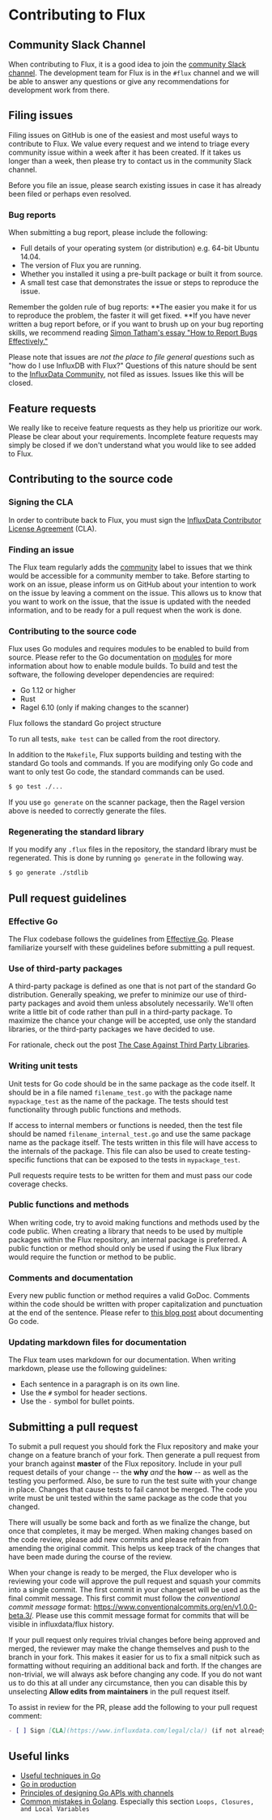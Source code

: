 # Contributing to Flux

## Community Slack Channel
When contributing to Flux, it is a good idea to join the [community Slack channel](https://www.influxdata.com/slack).
The development team for Flux is in the `#flux` channel and we will be able to answer any questions or give any recommendations for development work from there.

## Filing issues
Filing issues on GitHub is one of the easiest and most useful ways to contribute to Flux.
We value every request and we intend to triage every community issue within a week after it has been created.
If it takes us longer than a week, then please try to contact us in the community Slack channel.

Before you file an issue, please search existing issues in case it has already been filed or perhaps even resolved.

### Bug reports
When submitting a bug report, please include the following:

- Full details of your operating system (or distribution) e.g. 64-bit Ubuntu 14.04.
- The version of Flux you are running.
- Whether you installed it using a pre-built package or built it from source.
- A small test case that demonstrates the issue or steps to reproduce the issue.

Remember the golden rule of bug reports: **The easier you make it for us to reproduce the problem, the faster it will get fixed.
**If you have never written a bug report before, or if you want to brush up on your bug reporting skills, we recommend reading [Simon Tatham's essay "How to Report Bugs Effectively."](http://www.chiark.greenend.org.uk/~sgtatham/bugs.html)

Please note that issues are *not the place to file general questions* such as "how do I use InfluxDB with Flux?"
Questions of this nature should be sent to the [InfluxData Community](https://community.influxdata.com/), not filed as issues.
Issues like this will be closed.

## Feature requests
We really like to receive feature requests as they help us prioritize our work.
Please be clear about your requirements. Incomplete feature requests may simply
be closed if we don't understand what you would like to see added to Flux.

## Contributing to the source code

### Signing the CLA
In order to contribute back to Flux, you must sign the
[InfluxData Contributor License Agreement](https://www.influxdata.com/legal/cla/) (CLA).

### Finding an issue
The Flux team regularly adds the [community](https://github.com/influxdata/flux/issues?q=is%3Aopen+is%3Aissue+label%3Acommunity) label to issues that we think would be accessible for a community member to take.
Before starting to work on an issue, please inform us on GitHub about your intention to work on the issue by leaving a comment on the issue.
This allows us to know that you want to work on the issue, that the issue is updated with the needed information, and to be ready for a pull request when the work is done.

### Contributing to the source code
Flux uses Go modules and requires modules to be enabled to build from source.
Please refer to the Go documentation on [modules](https://golang.org/cmd/go/#hdr-Modules__module_versions__and_more) for more information about how to enable module builds.
To build and test the software, the following developer dependencies are required:

* Go 1.12 or higher
* Rust
* Ragel 6.10 (only if making changes to the scanner)

Flux follows the standard Go project structure

To run all tests, `make test` can be called from the root directory.

In addition to the `Makefile`, Flux supports building and testing with the standard Go tools and commands.
If you are modifying only Go code and want to only test Go code, the standard commands can be used.

```bash
$ go test ./...
```

If you use `go generate` on the scanner package, then the Ragel version above is needed to correctly generate the files.

### Regenerating the standard library
If you modify any `.flux` files in the repository, the standard library must be regenerated.
This is done by running `go generate` in the following way.

```bash
$ go generate ./stdlib
```

## Pull request guidelines

### Effective Go
The Flux codebase follows the guidelines from [Effective Go](https://golang.org/doc/effective_go.html).
Please familiarize yourself with these guidelines before submitting a pull request.

### Use of third-party packages
A third-party package is defined as one that is not part of the standard Go distribution.
Generally speaking, we prefer to minimize our use of third-party packages and avoid
them unless absolutely necessarily. We'll often write a little bit of code rather
than pull in a third-party package. To maximize the chance your change will be accepted,
use only the standard libraries, or the third-party packages we have decided to use.

For rationale, check out the post [The Case Against Third Party Libraries](http://blog.gopheracademy.com/advent-2014/case-against-3pl/).

### Writing unit tests
Unit tests for Go code should be in the same package as the code itself.
It should be in a file named `filename_test.go` with the package name `mypackage_test` as the name of the package.
The tests should test functionality through public functions and methods.

If access to internal members or functions is needed, then the test file should be named `filename_internal_test.go` and use the same package name as the package itself.
The tests written in this file will have access to the internals of the package.
This file can also be used to create testing-specific functions that can be exposed to the tests in `mypackage_test`.

Pull requests require tests to be written for them and must pass our code coverage checks.

### Public functions and methods
When writing code, try to avoid making functions and methods used by the code public.
When creating a library that needs to be used by multiple packages within the Flux repository, an internal package is preferred.
A public function or method should only be used if using the Flux library would require the function or method to be public.

### Comments and documentation
Every new public function or method requires a valid GoDoc.
Comments within the code should be written with proper capitalization and punctuation at the end of the sentence.
Please refer to [this blog post](https://blog.golang.org/godoc-documenting-go-code) about documenting Go code.

### Updating markdown files for documentation
The Flux team uses markdown for our documentation.
When writing markdown, please use the following guidelines:

- Each sentence in a paragraph is on its own line.
- Use the `#` symbol for header sections.
- Use the `-` symbol for bullet points.

## Submitting a pull request
To submit a pull request you should fork the Flux repository and make your change on a feature branch of your fork.
Then generate a pull request from your branch against **master** of the Flux repository.
Include in your pull request details of your change -- the **why** *and* the **how** -- as well as the testing you performed.
Also, be sure to run the test suite with your change in place.
Changes that cause tests to fail cannot be merged.
The code you write must be unit tested within the same package as the code that you changed.

There will usually be some back and forth as we finalize the change, but once that completes, it may be merged.
When making changes based on the code review, please add new commits and please refrain from amending the original commit.
This helps us keep track of the changes that have been made during the course of the review.

When your change is ready to be merged, the Flux developer who is reviewing your code will approve the pull request and squash your commits into a single commit.
The first commit in your changeset will be used as the final commit message.
This first commit must follow the _conventional commit message_ format: https://www.conventionalcommits.org/en/v1.0.0-beta.3/.
Please use this commit message format for commits that will be visible in influxdata/flux history.

If your pull request only requires trivial changes before being approved and merged, the reviewer may make the change themselves and push to the branch in your fork.
This makes it easier for us to fix a small nitpick such as formatting without requiring an additional back and forth.
If the changes are non-trivial, we will always ask before changing any code.
If you do not want us to do this at all under any circumstance, then you can disable this by unselecting **Allow edits from maintainers** in the pull request itself.

To assist in review for the PR, please add the following to your pull request comment:

```md
- [ ] Sign [CLA](https://www.influxdata.com/legal/cla/) (if not already signed)
```

## Useful links
- [Useful techniques in Go](https://arslan.io/2015/10/08/ten-useful-techniques-in-go/) 
- [Go in production](http://peter.bourgon.org/go-in-production/)
- [Principles of designing Go APIs with channels](https://inconshreveable.com/07-08-2014/principles-of-designing-go-apis-with-channels/)
- [Common mistakes in Golang](http://soryy.com/blog/2014/common-mistakes-with-go-lang/).
  Especially this section `Loops, Closures, and Local Variables`
